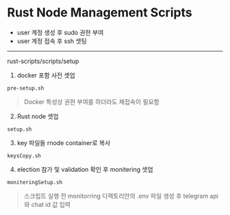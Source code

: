 # Rust Node Management Scripts

- user 계정 생성 후 sudo 권한 부여
- user 계정 접속 후 ssh 셋팅

---

rust-scripts/scripts/setup

1. docker 포함 사전 셋업

```
pre-setup.sh
```

> Docker 특성상 권한 부여를 하더라도 재접속이 필요함

2. Rust node 셋업

```
setup.sh
```

3. key 파일들 rnode container로 복사

```
keysCopy.sh
```

4. election 참가 및 validation 확인 후 monitering 셋업

```
moniteringSetup.sh
```

> 스크립트 실행 전 monitorring 디렉토리안의 .env 파일 생성 후 telegram api 와 chat id 값 입력
